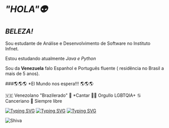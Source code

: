 # *"HOLA"👽*
## *BELEZA!*
Sou estudante de Análise e Desenvolvimento de Software no Instituto Infnet.

Estou estudando atualmente **Java* e *Python**

Sou da **Venezuela** falo Espanhol e Português fluente ( residência no Brasil a mais de 5 anos).

###🌎🌎🌎 *El Mundo nos espera!!! 🌎🌎🌎

🇻🇪 Venezolano "Brazilerado"
🎤 *Cantar 
🏳️‍🌈 Orgullo LGBTQIA+
♋ Canceriano
🍄 Siempre libre

[![Typing SVG](https://readme-typing-svg.herokuapp.com/?lines=TU+PUEDES+CREAR+CODIGOS+)](https://git.io/typing-svg)
[![Typing SVG](https://readme-typing-svg.herokuapp.com/?lines=PUEDES+HACER+LO+QUE+TE+DE+LA+GANA!+)](https://git.io/typing-svg)
[![Typing SVG](https://readme-typing-svg.herokuapp.com/?lines=나는+미래의+프로그래머다+)](https://git.io/typing-svg)

![Shiva](https://encrypted-tbn0.gstatic.com/images?q=tbn:ANd9GcSw67ziy78rzoseHk_p__QpjAqLFpqfuqillg&usqp=CAU)









